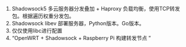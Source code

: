 1. Shadowsock5 多云服务器分发叠加 + Haproxy 负载均衡，使用TCP转发包。根据遍历权重分发包。
2. Shadowsock libev 部署服务器，Python版本。Go版本。
3. 仅仅使用libc进行配置
4. “OpenWRT + Shadowsock + Raspberry Pi 构建转发节点 ”